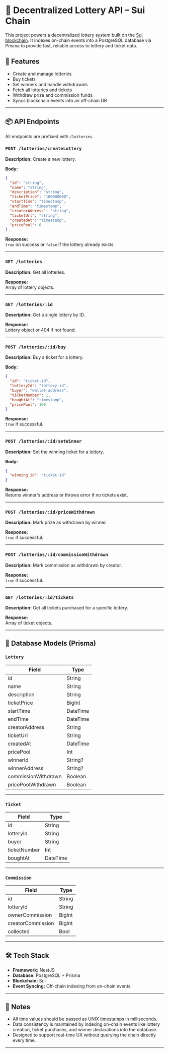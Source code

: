 # 🎰 Decentralized Lottery API – Sui Chain

This project powers a decentralized lottery system built on the [Sui blockchain](https://sui.io). It indexes on-chain events into a PostgreSQL database via Prisma to provide fast, reliable access to lottery and ticket data.

## 🚀 Features

- Create and manage lotteries
- Buy tickets
- Set winners and handle withdrawals
- Fetch all lotteries and tickets
- Withdraw prize and commission funds
- Syncs blockchain events into an off-chain DB

---

## 📦 API Endpoints

All endpoints are prefixed with `/lotteries`.

### `POST /lotteries/createLottery`

**Description:** Create a new lottery.

**Body:**

```json
{
  "id": "string",
  "name": "string",
  "description": "string",
  "ticketPrice": "100000000", 
  "startTime": "timestamp",
  "endTime": "timestamp",
  "creatorAddress": "string",
  "ticketUrl": "string",
  "createdAt": "timestamp",
  "pricePool": 0
}
```

**Response:**  
`true` on success or `false` if the lottery already exists.

---

### `GET /lotteries`

**Description:** Get all lotteries.

**Response:**  
Array of lottery objects.

---

### `GET /lotteries/:id`

**Description:** Get a single lottery by ID.

**Response:**  
Lottery object or 404 if not found.

---

### `POST /lotteries/:id/buy`

**Description:** Buy a ticket for a lottery.

**Body:**

```json
{
  "id": "ticket-id",
  "lotteryId": "lottery-id",
  "buyer": "wallet-address",
  "ticketNumber": 1,
  "boughtAt": "timestamp",
  "pricePool": 100
}
```

**Response:**  
`true` if successful.

---

### `POST /lotteries/:id/setWinner`

**Description:** Set the winning ticket for a lottery.

**Body:**

```json
{
  "winning_id": "ticket-id"
}
```

**Response:**  
Returns winner's address or throws error if no tickets exist.

---

### `POST /lotteries/:id/priceWithdrawn`

**Description:** Mark prize as withdrawn by winner.

**Response:**  
`true` if successful.

---

### `POST /lotteries/:id/commissionWithdrawn`

**Description:** Mark commission as withdrawn by creator.

**Response:**  
`true` if successful.

---

### `GET /lotteries/:id/tickets`

**Description:** Get all tickets purchased for a specific lottery.

**Response:**  
Array of ticket objects.

---

## 🧠 Database Models (Prisma)

### `Lottery`

| Field               | Type     |
|---------------------|----------|
| id                  | String   |
| name                | String   |
| description         | String   |
| ticketPrice         | BigInt   |
| startTime           | DateTime |
| endTime             | DateTime |
| creatorAddress      | String   |
| ticketUrl           | String   |
| createdAt           | DateTime |
| pricePool           | Int      |
| winnerId            | String?  |
| winnerAddress       | String?  |
| commissionWithdrawn | Boolean  |
| pricePoolWithdrawn  | Boolean  |

---

### `Ticket`

| Field        | Type     |
|--------------|----------|
| id           | String   |
| lotteryId    | String   |
| buyer        | String   |
| ticketNumber | Int      |
| boughtAt     | DateTime |

---

### `Commission`

| Field              | Type   |
|--------------------|--------|
| id                 | String |
| lotteryId          | String |
| ownerCommission    | BigInt |
| creatorCommission  | BigInt |
| collected          | Bool   |

---

## 🛠 Tech Stack

- **Framework:** NestJS
- **Database:** PostgreSQL + Prisma
- **Blockchain:** Sui
- **Event Syncing:** Off-chain indexing from on-chain events

---

## 📌 Notes

- All time values should be passed as UNIX timestamps in milliseconds.
- Data consistency is maintained by indexing on-chain events like lottery creation, ticket purchases, and winner declarations into the database.
- Designed to support real-time UX without querying the chain directly every time.

---
